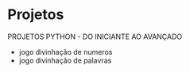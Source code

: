 # Projetos
PROJETOS PYTHON - DO INICIANTE AO AVANÇADO
 - jogo divinhação de numeros
 - jogo divinhação de palavras